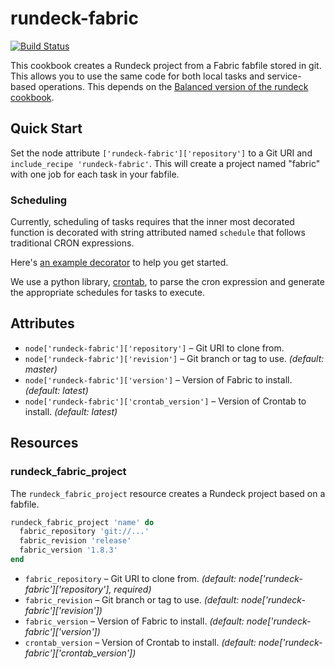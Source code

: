rundeck-fabric
==============

[![Build Status](https://travis-ci.org/balanced-cookbooks/rundeck-fabric.png?branch=master)](https://travis-ci.org/balanced-cookbooks/rundeck-fabric)

This cookbook creates a Rundeck project from a Fabric fabfile stored in git.
This allows you to use the same code for both local tasks and service-based
operations. This depends on the [Balanced version of the rundeck cookbook](https://github.com/balanced-cookbooks/rundeck).

Quick Start
-----------

Set the node attribute `['rundeck-fabric']['repository']` to a Git URI and
`include_recipe 'rundeck-fabric'`. This will create a project named "fabric"
with one job for each task in your fabfile.

### Scheduling

Currently, scheduling of tasks requires that the inner most decorated function
is decorated with string attributed named `schedule` that follows traditional
CRON expressions.

Here's [an example decorator](https://github.com/balanced-cookbooks/rundeck-fabric/blob/98dbad86590629f7c297959089faf71c9e092a16/test/cookbooks/rundeck-fabric_test/files/default/simple/fabfile.py#L5-L9)
 to help you get started.

We use a python library, [crontab](https://pypi.python.org/pypi/crontab/0.18), to parse the
cron expression and generate the appropriate schedules for tasks to execute.

Attributes
----------

* `node['rundeck-fabric']['repository']` – Git URI to clone from.
* `node['rundeck-fabric']['revision']` – Git branch or tag to use. *(default: master)*
* `node['rundeck-fabric']['version']` – Version of Fabric to install. *(default: latest)*
* `node['rundeck-fabric']['crontab_version']` – Version of Crontab to install. *(default: latest)*

Resources
---------

### rundeck_fabric_project

The `rundeck_fabric_project` resource creates a Rundeck project based on a fabfile.

```ruby
rundeck_fabric_project 'name' do
  fabric_repository 'git://...'
  fabric_revision 'release'
  fabric_version '1.8.3'
end
```

* `fabric_repository` – Git URI to clone from. *(default: node['rundeck-fabric']['repository'], required)*
* `fabric_revision` – Git branch or tag to use. *(default: node['rundeck-fabric']['revision'])*
* `fabric_version` – Version of Fabric to install. *(default: node['rundeck-fabric']['version'])*
* `crontab_version` – Version of Crontab to install. *(default: node['rundeck-fabric']['crontab_version'])*
